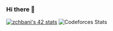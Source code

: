 ### Hi there 👋

[![zchbani's 42 stats](https://badge.mediaplus.ma/greenbinary/zchbani)](https://github.com/oakoudad/badge42)
![Codeforces Stats](https://codeforces-readme-stats.vercel.app/api/card?username=zchbani&theme=discord_old_blurple&disable_animations=false&show_icons=true&force_username=false)

<!--
**zaayddev/zaayddev** is a ✨ _special_ ✨ repository because its `README.md` (this file) appears on your GitHub profile.

Here are some ideas to get you started:

- 🔭 I’m currently working on ...
- 🌱 I’m currently learning ...
- 👯 I’m looking to collaborate on ...
- 🤔 I’m looking for help with ...
- 💬 Ask me about ...
- 📫 How to reach me: ...
- 😄 Pronouns: ...
- ⚡ Fun fact: ...
-->
